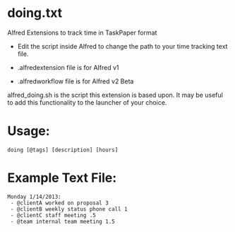 doing.txt
=========

Alfred Extensions to track time in TaskPaper format

- Edit the script inside Alfred to change the path to your time tracking text
  file.

- .alfredextension file is for Alfred v1
- .alfredworkflow file is for Alfred v2 Beta

alfred_doing.sh is the script this extension is based upon. It may be useful
to add this functionality to the launcher of your choice.

# Usage:

    doing [@tags] [description] [hours]

# Example Text File:

    Monday 1/14/2013:
     - @clientA worked on proposal 3
     - @clientB weekly status phone call 1
     - @clientC staff meeting .5
     - @team internal team meeting 1.5

